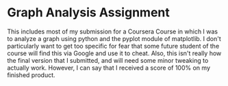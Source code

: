 # Graph Analysis Assignment

This includes most of my submission for a Coursera Course in which I was to analyze a graph using python and the pyplot module of matplotlib. I don't particularly want to get too specific for fear that some future student of the course will find this via Google and use it to cheat. Also, this isn't really how the final version that I submitted, and will need some minor tweaking to actually work. However, I can say that I received a score of 100% on my finished product.
